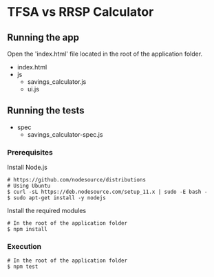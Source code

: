 # TFSA vs RRSP Calculator

## Running the app
Open the 'index.html' file located in the root of the application folder. 
* index.html
* js
  - savings_calculator.js
  - ui.js
## Running the tests
* spec
  - savings_calculator-spec.js

### Prerequisites
Install Node.js
```
# https://github.com/nodesource/distributions
# Using Ubuntu
$ curl -sL https://deb.nodesource.com/setup_11.x | sudo -E bash -
$ sudo apt-get install -y nodejs
```
Install the required modules
```
# In the root of the application folder
$ npm install
```
### Execution
```
# In the root of the application folder
$ npm test
```